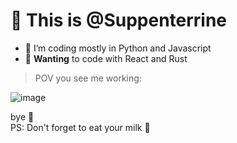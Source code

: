 # 👋 This is @Suppenterrine
- 🌱 I’m coding mostly in Python and Javascript
- 🍂 **Wanting** to code with React and Rust

> POV you see me working:

![image](https://media.giphy.com/media/fsoCk5kgOcYMM/giphy.gif)

bye 🍜 <br>
PS: Don't forget to eat your milk 🥛
<!---
Suppenterrine/Suppenterrine is a ✨ special ✨ repository because its `README.md` (this file) appears on your GitHub profile.
You can click the Preview link to take a look at your changes.
--->
